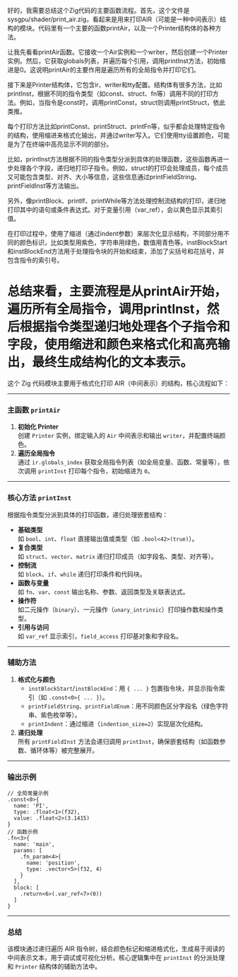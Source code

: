 好的，我需要总结这个Zig代码的主要函数流程。首先，这个文件是sysgpu/shader/print_air.zig，看起来是用来打印AIR（可能是一种中间表示）结构的模块。代码里有一个主要的函数printAir，以及一个Printer结构体的各种方法。

让我先看看printAir函数。它接收一个Air实例和一个writer，然后创建一个Printer实例。然后，它获取globals列表，并遍历每个引用，调用printInst方法，初始缩进是0。这说明printAir的主要作用是遍历所有的全局指令并打印它们。

接下来是Printer结构体，它包含ir、writer和tty配置。结构体有很多方法，比如printInst，根据不同的指令类型（如const、struct、fn等）调用不同的打印方法。例如，当指令是const时，调用printConst，struct则调用printStruct，依此类推。

每个打印方法比如printConst、printStruct、printFn等，似乎都会处理特定指令的结构，使用缩进来格式化输出，并通过writer写入。它们使用tty设置颜色，可能是为了在终端中高亮显示不同的部分。

比如，printInst方法根据不同的指令类型分派到具体的处理函数，这些函数再进一步处理各个字段，递归地打印子指令。例如，struct的打印会处理成员，每个成员又可能包含类型、对齐、大小等信息，这些信息通过printFieldString、printFieldInst等方法输出。

另外，像printBlock、printIf、printWhile等方法处理控制流结构的打印，递归地打印其中的语句或条件表达式。对于变量引用（var_ref），会以黄色显示其索引值。

在打印过程中，使用了缩进（通过indent参数）来层次化显示结构，不同部分用不同的颜色标识，比如类型用紫色，字符串用绿色，数值用青色等。instBlockStart和instBlockEnd方法用于处理指令块的开始和结束，添加了尖括号和花括号，并包含指令的索引号。

总结来看，主要流程是从printAir开始，遍历所有全局指令，调用printInst，然后根据指令类型递归地处理各个子指令和字段，使用缩进和颜色来格式化和高亮输出，最终生成结构化的文本表示。
================================================
这个 Zig 代码模块主要用于格式化打印 AIR（中间表示）的结构，核心流程如下：

---

### **主函数 `printAir`**
1. **初始化 Printer**  
   创建 `Printer` 实例，绑定输入的 `Air` 中间表示和输出 `writer`，并配置终端颜色。
2. **遍历全局指令**  
   通过 `ir.globals_index` 获取全局指令列表（如全局变量、函数、常量等），依次调用 `printInst` 打印每个指令，初始缩进为 `0`。

---

### **核心方法 `printInst`**
根据指令类型分派到具体的打印函数，递归处理嵌套结构：
- **基础类型**  
  如 `bool`、`int`、`float` 直接输出值或类型（如 `.bool<42>(true)`）。
- **复合类型**  
  如 `struct`、`vector`、`matrix` 递归打印成员（如字段名、类型、对齐等）。
- **控制流**  
  如 `block`、`if`、`while` 递归打印条件和代码块。
- **函数与变量**  
  如 `fn`、`var`、`const` 输出名称、参数、返回类型及关联表达式。
- **操作符**  
  如二元操作（`binary`）、一元操作（`unary_intrinsic`）打印操作数和操作类型。
- **引用与访问**  
  如 `var_ref` 显示索引，`field_access` 打印基对象和字段名。

---

### **辅助方法**
1. **格式化与颜色**  
   - `instBlockStart`/`instBlockEnd`：用 `{ ... }` 包裹指令块，并显示指令索引（如 `.const<0>{ ... }`）。
   - `printFieldString`、`printFieldEnum`：用不同颜色区分字段名（绿色字符串、紫色枚举等）。
   - `printIndent`：通过缩进（`indention_size=2`）实现层次化结构。
2. **递归处理**  
   所有 `printFieldInst` 方法会递归调用 `printInst`，确保嵌套结构（如函数参数、循环体等）被完整展开。

---

### **输出示例**
```zig
// 全局常量示例
.const<0>{
  name: 'PI',
  type: .float<1>(f32),
  value: .float<2>(3.1415)
}
// 函数示例
.fn<3>{
  name: 'main',
  params: [
    .fn_param<4>{
      name: 'position',
      type: .vector<5>(f32, 4)
    }
  ],
  block: [
    .return<6>(.var_ref<7>(0))
  ]
}
```

---

### **总结**
该模块通过递归遍历 AIR 指令树，结合颜色标记和缩进格式化，生成易于阅读的中间表示文本，用于调试或可视化分析。核心逻辑集中在 `printInst` 的分派处理和 `Printer` 结构体的辅助方法中。